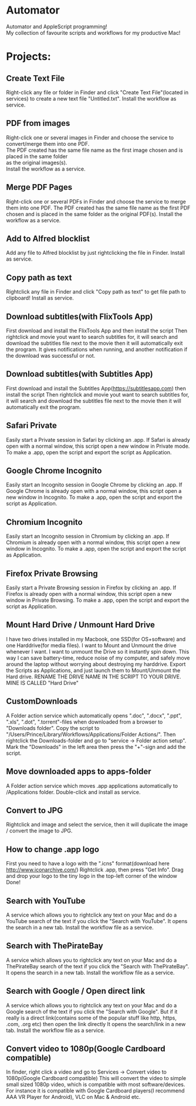 Automator
=========

Automator and AppleScript programming!  
My collection of favourite scripts and workflows for my productive Mac!  

# Projects:

## Create Text File
Right-click any file or folder in Finder and click "Create Text File"(located in services) to create a new text file "Untitled.txt".
Install the workflow as service.

## PDF from images
Right-click one or several images in Finder and choose the service to convert/merge them into one PDF.  
The PDF created has the same file name as the first image chosen and is placed in the same folder  
as the original images(s).  
Install the workflow as a service.  

## Merge PDF Pages
Right-click one or several PDFs in Finder and choose the service to merge them into one PDF.
The PDF created has the same file name as the first PDF chosen and is placed in the same folder
as the original PDF(s).
Install the workflow as a service.

## Add to Alfred blocklist
Add any file to Alfred blocklist by just rightclicking the file in Finder.
Install as service.

## Copy path as text
Rightclick any file in Finder and click "Copy path as text" to get file path to clipboard! Install as service.

## Download subtitles(with FlixTools App)
First download and install the FlixTools App and then install the script
Then rightclick and movie yout want to search subtitles for, it will search and 
download the subtitles file next to the movie then it will automatically exit the program.
It gives notifications when running, and another notification if the download was successful or not.

## Download subtitles(with Subtitles App)
First download and install the Subtitles App(https://subtitlesapp.com) then install the script
Then rightclick and movie yout want to search subtitles for, it will search and 
download the subtitles file next to the movie then it will automatically exit the program.

## Safari Private
Easily start a Private session in Safari by clicking an .app.
If Safari is already open with a normal window, this script open a new window in Private mode.
To make a .app, open the script and export the script as Application. 

## Google Chrome Incognito
Easily start an Incognito session in Google Chrome by clicking an .app.
If Google Chrome is already open with a normal window, this script open a new window in Incognito.
To make a .app, open the script and export the script as Application. 

## Chromium Incognito
Easily start an Incognito session in Chromium by clicking an .app.
If Chromium is already open with a normal window, this script open a new window in Incognito.
To make a .app, open the script and export the script as Application. 

## Firefox Private Browsing
Easily start a Private Browsing session in Firefox by clicking an .app.
If Firefox is already open with a normal window, this script open a new window in Private Browsing.
To make a .app, open the script and export the script as Application. 

## Mount Hard Drive / Unmount Hard Drive
I have two drives installed in my Macbook, one SSD(for OS+software) and one Harddrive(for media files).
I want to Mount and Unmount the drive whenever I want. I want to unmount the Drive so it instantly spin down. This way I can save battery-time, reduce noise of my computer, and safely move around the laptop without worrying about destroying my harddrive.
Export the Scripts as Applications, and just launch them to Mount/Unmount the Hard drive.
RENAME THE DRIVE NAME IN THE SCRIPT TO YOUR DRIVE. MINE IS CALLED "Hard Drive"

## CustomDownloads
A Folder action service which automatically opens ".doc", ".docx", ".ppt", ".xls", ".dot", ".torrent"-files when downloaded from a browser to "Downloads folder".
Copy the script to "/Users/Prince/Library/Workflows/Applications/Folder Actions/".
Then rightclick the Downloads-folder and go to "service -> Folder action setup".
Mark the "Downloads" in the left area then press the "+"-sign and add the script.

## Move downloaded apps to apps-folder
A Folder action service which moves .app applications automatically to /Applications folder.
Double-click and install as service.

## Convert to JPG
Rightclick and image and select the service, then it will duplicate the image /
convert the image to JPG.

## How to change .app logo
First you need to have a logo with the ".icns" format(download here http://www.iconarchive.com/)
Rightclick .app, then press "Get Info".
Drag and drop your logo to the tiny logo in the top-left corner of the window
Done!

## Search with YouTube
A service which allows you to rightclick any text on your Mac and do a YouTube search of the text if you click the "Search with YouTube".
It opens the search in a new tab.
Install the workflow file as a service.

## Search with ThePirateBay
A service which allows you to rightclick any text on your Mac and do a ThePirateBay search of the text if you click the "Search with ThePirateBay".
It opens the search in a new tab.
Install the workflow file as a service.

## Search with Google / Open direct link
A service which allows you to rightclick any text on your Mac and do a Google search of the text if you click the "Search with Google".
But if it really is a direct link(contains some of the popular stuff like http, https, .com, .org etc) then open the link directly
It opens the search/link in a new tab.
Install the workflow file as a service.

## Convert video to 1080p(Google Cardboard compatible)
In finder, right click a video and go to Services -> Convert video to 1080p(Google Cardboard compatible)
This will convert the video to simple small sized 1080p video, which is compatible with most software/devices.
For instance it is compatible with Google Cardboard players(I recommend AAA VR Player for Android), VLC on Mac & Android etc.